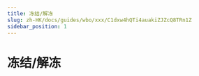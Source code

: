 ```yaml
---
title: 冻结/解冻
slug: zh-HK/docs/guides/wbo/xxx/C1dxw4hQTi4auakiZJZcQ8TRn1Z
sidebar_position: 1
---
```



# 冻结/解冻

